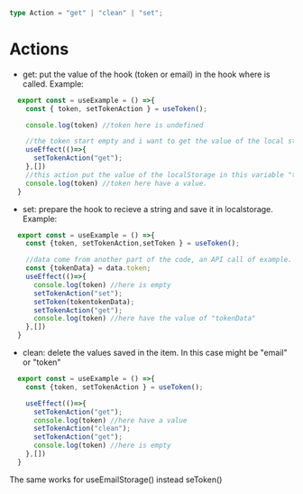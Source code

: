 ```ts
type Action = "get" | "clean" | "set";
```

# Actions

- get: put the value of the hook (token or email) in the hook where is called. Example:

```ts
  export const = useExample = () =>{
    const { token, setTokenAction } = useToken();

    console.log(token) //token here is undefined

    //the token start empty and i want to get the value of the local storage:
    useEffect(()=>{
      setTokenAction("get");
    },[])
    //this action put the value of the localStorage in this variable "token".
    console.log(token) //token here have a value.
  }
```

- set: prepare the hook to recieve a string and save it in localstorage. Example:

```ts
  export const = useExample = () =>{
    const {token, setTokenAction,setToken } = useToken();

    //data come from another part of the code, an API call of example.
    const {tokenData} = data.token;
    useEffect(()=>{
      console.log(token) //here is empty
      setTokenAction("set");
      setToken(tokentokenData);
      setTokenAction("get");
      console.log(token) //here have the value of "tokenData"
    },[])
  }
```

- clean: delete the values saved in the item. In this case might be "email" or "token"

```ts
  export const = useExample = () =>{
    const {token, setTokenAction } = useToken();

    useEffect(()=>{
      setTokenAction("get");
      console.log(token) //here have a value
      setTokenAction("clean");
      setTokenAction("get");
      console.log(token) //here is empty
    },[])
  }
```

The same works for useEmailStorage() instead seToken()
